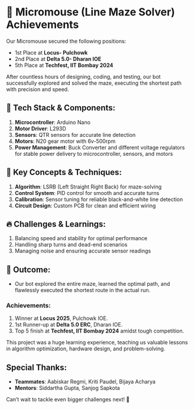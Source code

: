 # 🚀 Micromouse (Line Maze Solver) Achievements

Our Micromouse secured the following positions:

- 1st Place at **Locus- Pulchowk**  
- 2nd Place at **Delta 5.0- Dharan IOE**  
- 5th Place at **Techfest, IIT Bombay 2024**

After countless hours of designing, coding, and testing, our bot successfully explored and solved the maze, executing the shortest path with precision and speed.

## 🔧 Tech Stack & Components:

1. **Microcontroller**: Arduino Nano
2. **Motor Driver**: L293D
3. **Sensors**: QTR sensors for accurate line detection
4. **Motors**: N20 gear motor with 6v-500rpm
5. **Power Management**: Buck Converter and different voltage regulators for stable power delivery to microcontroller, sensors, and motors

## 🧠 Key Concepts & Techniques:

1. **Algorithm**: LSRB (Left Straight Right Back) for maze-solving
2. **Control System**: PID control for smooth and accurate turns
3. **Calibration**: Sensor tuning for reliable black-and-white line detection
4. **Circuit Design**: Custom PCB for clean and efficient wiring

## 🔥 Challenges & Learnings:

1. Balancing speed and stability for optimal performance
2. Handling sharp turns and dead-end scenarios
3. Managing noise and ensuring accurate sensor readings

## 🏁 Outcome:

- Our bot explored the entire maze, learned the optimal path, and flawlessly executed the shortest route in the actual run.
  
### Achievements:
1. Winner at **Locus 2025**, Pulchowk IOE.
2. 1st Runner-up at **Delta 5.0 ERC**, Dharan IOE.
3. Top 5 finish at **Techfest, IIT Bombay 2024** amidst tough competition.

This project was a huge learning experience, teaching us valuable lessons in algorithm optimization, hardware design, and problem-solving.

## Special Thanks:

- **Teammates**: Aabiskar Regmi, Kriti Paudel, Bijaya Acharya
- **Mentors**: Siddartha Gupta, Sanjog Sapkota

Can’t wait to tackle even bigger challenges next! 🚀
